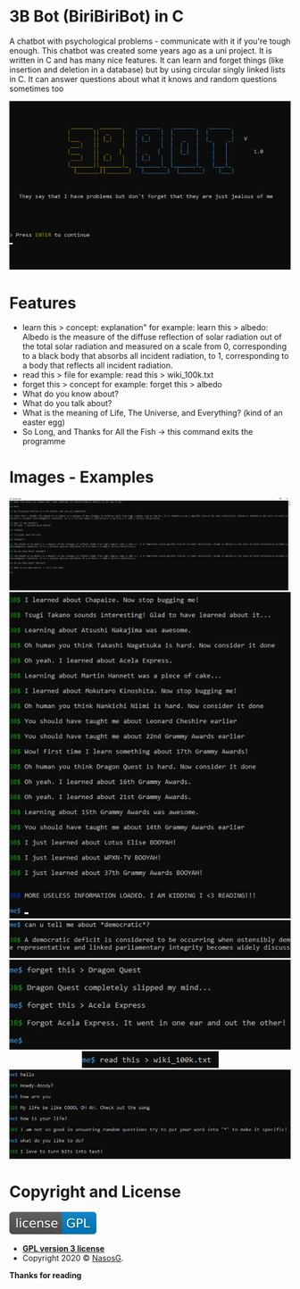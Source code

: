 # 3B Bot (BiriBiriBot) in C

A chatbot with psychological problems - communicate with it if you're tough enough. This chatbot was created some years ago as a uni project. It is written in C and has many nice features. It can learn and forget things (like insertion and deletion in a database) but by using circular singly linked lists in C. It can answer questions about what it knows and random questions sometimes too

<div align="center"><img src="images/1.png"></div>


# Features

- learn this > concept: explanation"
for example: learn this > albedo: Albedo is the measure of the diffuse reflection of solar radiation out of the total solar radiation and measured on a scale from 0, corresponding to a black body that absorbs all incident radiation, to 1, corresponding to a body that reflects all incident radiation.
- read this > file 
for example: read this > wiki_100k.txt
- forget this > concept
for example: forget this > albedo
- What do you know about?
- What do you talk about?
- What is the meaning of Life, The Universe, and Everything? (kind of an easter egg)
- So Long, and Thanks for All the Fish  -> this command exits the programme

 
# Images - Examples

<div align="center"><img src="images/2.png"></div>
<div align="center"><img src="images/3.png"></div>
<div align="center"><img src="images/4.png"></div>
<div align="center"><img src="images/5.png"></div>
<div align="center"><img src="images/6.png"></div>
<div align="center"><img src="images/7.png"></div>


# Copyright and License

[![License](images/license-GPL-blue.svg)](https://www.gnu.org/licenses/gpl-3.0.en.html)

- **[GPL version 3 license](https://opensource.org/licenses/GPL-3.0)**
- Copyright 2020 © <a href="https://github.com/NasosG" target="_blank">NasosG</a>.


**Thanks for reading**